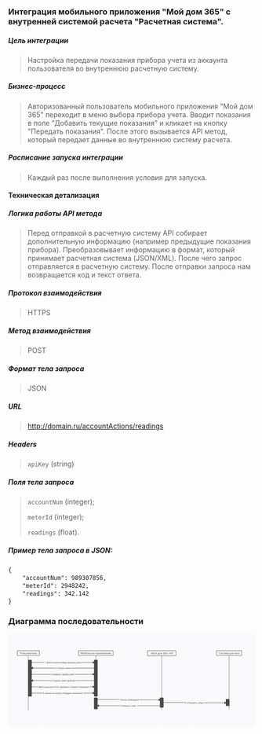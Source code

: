 ### Интеграция мобильного приложения "Мой дом 365" с внутренней системой расчета "Расчетная система".



##### Цель интеграции 
 
> Настройка передачи показания прибора учета из аккаунта пользователя во внутреннюю расчетную систему.

##### Бизнес-процесс 

> Авторизованный пользователь мобильного приложения "Мой дом 365" переходит в меню выбора прибора учета. Вводит показания в поле "Добавить текущие показания" и кликает на кнопку "Передать показания". После этого вызывается API метод, который передает данные во внутреннюю систему расчета.

##### Расписание запуска интеграции

> Каждый раз после выполнения условия для запуска.

#### Техническая детализация
 
##### Логика работы API метода

> Перед отправкой в расчетную систему API собирает дополнительную информацию (например предыдущие показания прибора). Преобразовывает информацию в формат, который принимает расчетная система (JSON/XML). После чего запрос отправляется в расчетную систему. После отправки запроса нам возвращается код и текст ответа.

##### Протокол взаимодействия

> HTTPS

##### Метод взаимодействия

> POST

##### Формат тела запроса

> JSON

##### URL

> http://domain.ru/accountActions/readings

##### Headers

> `apiKey` (string)

##### Поля тела запроса

> `accountNum` (integer);
>
> `meterId` (integer); 
>
> `readings` (float).

##### Пример тела запроса в JSON:

```
{ 
    "accountNum": 989307856, 
    "meterId": 2948242, 
    "readings": 342.142 
}
```

### Диаграмма последовательности 

![sequence_diagram](https://github.com/ppikamon/moi_dom.TestProject/blob/main/stockroom/sequence_diagram.png?raw=true)


